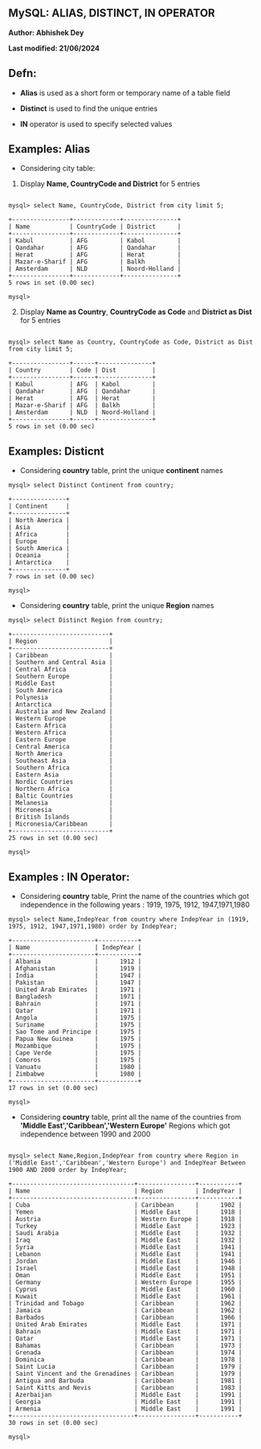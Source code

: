 ## MySQL:  ALIAS, DISTINCT, IN OPERATOR


**Author: Abhishek Dey**

**Last modified: 21/06/2024**


## Defn:

* **Alias** is used as a short form or temporary name of a table field

* **Distinct** is used to find the unique entries

* **IN** operator is used to specify selected values

## Examples: Alias

* Considering city table:

1. Display **Name, CountryCode and District** for 5 entries
    
    


```

mysql> select Name, CountryCode, District from city limit 5;

```

```
+----------------+-------------+---------------+
| Name           | CountryCode | District      |
+----------------+-------------+---------------+
| Kabul          | AFG         | Kabol         |
| Qandahar       | AFG         | Qandahar      |
| Herat          | AFG         | Herat         |
| Mazar-e-Sharif | AFG         | Balkh         |
| Amsterdam      | NLD         | Noord-Holland |
+----------------+-------------+---------------+
5 rows in set (0.00 sec)

mysql> 

```

2. Display **Name as Country**, **CountryCode as Code** and **District as Dist** for 5 entries

```

mysql> select Name as Country, CountryCode as Code, District as Dist from city limit 5;

```

```
+----------------+------+---------------+
| Country        | Code | Dist          |
+----------------+------+---------------+
| Kabul          | AFG  | Kabol         |
| Qandahar       | AFG  | Qandahar      |
| Herat          | AFG  | Herat         |
| Mazar-e-Sharif | AFG  | Balkh         |
| Amsterdam      | NLD  | Noord-Holland |
+----------------+------+---------------+
5 rows in set (0.00 sec)

```

## Examples: Disticnt

* Considering **country** table, print the unique **continent** names

```
mysql> select Distinct Continent from country;

```
```
+---------------+
| Continent     |
+---------------+
| North America |
| Asia          |
| Africa        |
| Europe        |
| South America |
| Oceania       |
| Antarctica    |
+---------------+
7 rows in set (0.00 sec)

mysql> 

```

* Considering **country** table, print the unique **Region** names

```
mysql> select Distinct Region from country;

```
```
+---------------------------+
| Region                    |
+---------------------------+
| Caribbean                 |
| Southern and Central Asia |
| Central Africa            |
| Southern Europe           |
| Middle East               |
| South America             |
| Polynesia                 |
| Antarctica                |
| Australia and New Zealand |
| Western Europe            |
| Eastern Africa            |
| Western Africa            |
| Eastern Europe            |
| Central America           |
| North America             |
| Southeast Asia            |
| Southern Africa           |
| Eastern Asia              |
| Nordic Countries          |
| Northern Africa           |
| Baltic Countries          |
| Melanesia                 |
| Micronesia                |
| British Islands           |
| Micronesia/Caribbean      |
+---------------------------+
25 rows in set (0.00 sec)

mysql> 

```

## Examples : IN Operator:


* Considering **country** table, Print the name of the countries which got independence in the following years : 1919, 1975, 1912, 1947,1971,1980

```
mysql> select Name,IndepYear from country where IndepYear in (1919, 1975, 1912, 1947,1971,1980) order by IndepYear;

```

```
+-----------------------+-----------+
| Name                  | IndepYear |
+-----------------------+-----------+
| Albania               |      1912 |
| Afghanistan           |      1919 |
| India                 |      1947 |
| Pakistan              |      1947 |
| United Arab Emirates  |      1971 |
| Bangladesh            |      1971 |
| Bahrain               |      1971 |
| Qatar                 |      1971 |
| Angola                |      1975 |
| Suriname              |      1975 |
| Sao Tome and Principe |      1975 |
| Papua New Guinea      |      1975 |
| Mozambique            |      1975 |
| Cape Verde            |      1975 |
| Comoros               |      1975 |
| Vanuatu               |      1980 |
| Zimbabwe              |      1980 |
+-----------------------+-----------+
17 rows in set (0.00 sec)

mysql> 

```

* Considering **country** table, print all the name of the countries from **'Middle East','Caribbean','Western Europe'** Regions which got independence between 1990 and 2000

```

mysql> select Name,Region,IndepYear from country where Region in ('Middle East','Caribbean','Western Europe') and IndepYear Between 1900 AND 2000 order by IndepYear;

```

```
+----------------------------------+----------------+-----------+
| Name                             | Region         | IndepYear |
+----------------------------------+----------------+-----------+
| Cuba                             | Caribbean      |      1902 |
| Yemen                            | Middle East    |      1918 |
| Austria                          | Western Europe |      1918 |
| Turkey                           | Middle East    |      1923 |
| Saudi Arabia                     | Middle East    |      1932 |
| Iraq                             | Middle East    |      1932 |
| Syria                            | Middle East    |      1941 |
| Lebanon                          | Middle East    |      1941 |
| Jordan                           | Middle East    |      1946 |
| Israel                           | Middle East    |      1948 |
| Oman                             | Middle East    |      1951 |
| Germany                          | Western Europe |      1955 |
| Cyprus                           | Middle East    |      1960 |
| Kuwait                           | Middle East    |      1961 |
| Trinidad and Tobago              | Caribbean      |      1962 |
| Jamaica                          | Caribbean      |      1962 |
| Barbados                         | Caribbean      |      1966 |
| United Arab Emirates             | Middle East    |      1971 |
| Bahrain                          | Middle East    |      1971 |
| Qatar                            | Middle East    |      1971 |
| Bahamas                          | Caribbean      |      1973 |
| Grenada                          | Caribbean      |      1974 |
| Dominica                         | Caribbean      |      1978 |
| Saint Lucia                      | Caribbean      |      1979 |
| Saint Vincent and the Grenadines | Caribbean      |      1979 |
| Antigua and Barbuda              | Caribbean      |      1981 |
| Saint Kitts and Nevis            | Caribbean      |      1983 |
| Azerbaijan                       | Middle East    |      1991 |
| Georgia                          | Middle East    |      1991 |
| Armenia                          | Middle East    |      1991 |
+----------------------------------+----------------+-----------+
30 rows in set (0.00 sec)

mysql> 

```
